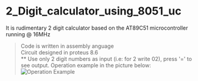 # 2_Digit_calculator_using_8051_uc
It is rudimentary 2 digit calculator based on the AT89C51 microcontroller running @ 16MHz<br>
>Code is written in assembly anguage <br>
>Circuit designed in proteus 8.6<br>
** Use only 2 digit numbers as input (i.e: for 2 write 02), press '=' to see output. Operation example in the picture below:
![Operation Example](https://user-images.githubusercontent.com/37033782/128559230-f7107287-99dc-4cc8-8e23-e7d920a63025.png)
